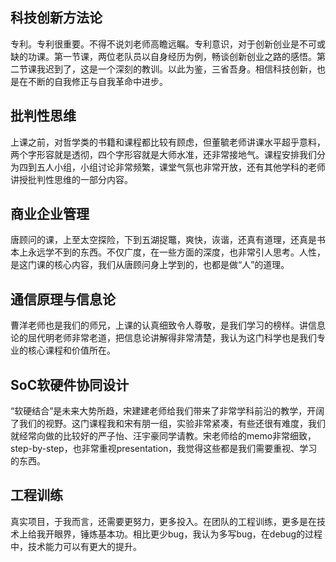 ## 科技创新方法论

专利。专利很重要。不得不说刘老师高瞻远瞩。专利意识，对于创新创业是不可或缺的功课。第一节课，两位老队员以自身经历为例，畅谈创新创业之路的感悟。第二节课我迟到了，这是一个深刻的教训。以此为鉴，三省吾身。相信科技创新，也是在不断的自我修正与自我革命中进步。

## 批判性思维

上课之前，对哲学类的书籍和课程都比较有顾虑，但董毓老师讲课水平超乎意料，两个字形容就是透彻，四个字形容就是大师水准，还非常接地气。课程安排我们分为四到五人小组，小组讨论非常频繁，课堂气氛也非常开放，还有其他学科的老师讲授批判性思维的一部分内容。

## 商业企业管理

唐顾问的课，上至太空探险，下到五湖捉鼈，爽快，诙谐，还真有道理，还真是书本上永远学不到的东西。不仅广度，在一些方面的深度，也非常引人思考。人性，是这门课的核心内容，我们从唐顾问身上学到的，也都是做“人”的道理。

## 通信原理与信息论

曹洋老师也是我们的师兄，上课的认真细致令人尊敬，是我们学习的榜样。讲信息论的屈代明老师非常老道，把信息论讲解得非常清楚，我认为这门科学也是我们专业的核心课程和价值所在。

## SoC软硬件协同设计

“软硬结合”是未来大势所趋，宋建建老师给我们带来了非常学科前沿的教学，开阔了我们的视野。这门课程我和宋有朋一组，实验非常紧凑，有些还很有难度，我们就经常向做的比较好的严子怡、汪宇豪同学请教。宋老师给的memo非常细致，step-by-step，也非常重视presentation，我觉得这些都是我们需要重视、学习的东西。

## 工程训练

真实项目，于我而言，还需要更努力，更多投入。在团队的工程训练，更多是在技术上给我开眼界，锤炼基本功。相比更少bug，我认为多写bug，在debug的过程中，技术能力可以有更大的提升。
